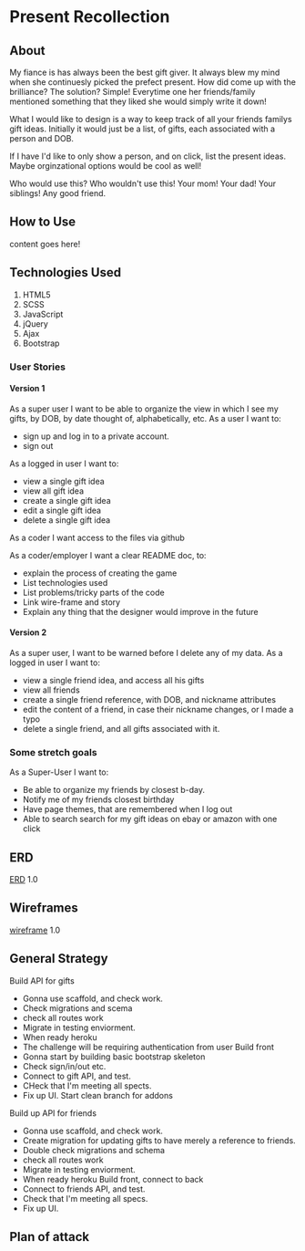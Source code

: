 # Present Recollection

## About

My fiance is has always been the best gift giver.  It always blew my mind when she continuesly picked the prefect present.
How did come up with the brilliance?
The solution? Simple!
Everytime one her friends/family mentioned something that they liked she would simply write it down!

What I would like to design is a way to keep track of all your friends familys gift ideas.
Initially it would just be a list, of gifts, each associated with a person and DOB.

If I have I'd like to only show a person, and on click, list the present ideas.
Maybe orginzational options would be cool as well!

Who would use this? Who wouldn't use this!
Your mom! Your dad! Your siblings!  Any good friend.

## How to Use

content goes here!

## Technologies Used

1.    HTML5
1.    SCSS
1.    JavaScript
1.    jQuery
1.    Ajax
1.    Bootstrap



### User Stories
#### Version 1
As a super user I want to be able to organize the view in which I see my gifts, by DOB, by date thought of, alphabetically, etc.
As a user I want to:
   - sign up and log in to a private account.
   - sign out

As a logged in user I want to:
   - view a single gift idea
   - view all gift idea
   - create a single gift idea
   - edit a single gift idea
   - delete a single gift idea

As a coder I want access to the files via github

As a coder/employer I want a clear README doc, to:

 - explain the process of creating the game
 - List technologies used
 - List problems/tricky parts of the code
 - Link wire-frame and story
 - Explain any thing that the designer would improve in the future

#### Version 2
As a super user, I want to be warned before I delete any of my data.
As a logged in user I want to:
   - view a single friend idea, and access all his gifts
   - view all friends
   - create a single friend reference, with DOB, and nickname attributes
   - edit the content of a friend, in case their nickname changes, or I made a typo
   - delete a single friend, and all gifts associated with it.

### Some stretch goals
 As a Super-User I want to:
   - Be able to organize my friends by closest b-day.
   - Notify me of my friends closest birthday
   - Have page themes, that are remembered when I log out
   - Able to search search for my gift ideas on ebay or amazon with one click

## ERD
[ERD](https://www.draw.io/?lightbox=1&highlight=0000ff&edit=_blank&layers=1&nav=1&title=Copy%20of%20PresentRecollection2.html#R7V3fd5s4Fv5r8tgcJCEBj026032YntOz3Z2deeohtuKwdUwWkybdv36FDdjoKjaxJUVImZeJZQr4%2ByTdn7r3glzfP3%2Bu8oe7L%2BWcLy9wNH%2B%2BIJ8uMEY0IeJ%2Fzciv7QhmiG5HFlUxb6%2FaDXwr%2FsfbwagdfSzmfD24sC7LZV08DAdn5WrFZ%2FVgLK%2Bq8ml42W25HD71IV9wMPBtli%2Fh6L%2BLeX23HU1ptBv%2FOy8Wd92TUdR%2Bc5PPfiyq8nHVPu8Ck9vNf9uv7%2FPuXu3167t8Xj7tDZG%2FXZDrqizr7V%2F3z9d82YDbwbb9d7%2B98G3%2F3hVf1WP%2BQUvUz3z5yLs33rxX%2FavDYvNreHN9dEGunu6Kmn97yGfNt0%2BCfjF2V98vxSck%2FoTPb1%2FpJ69q%2Frw31L7PZ17e87r6JS5pv8Wkfal28pAOq6cdE4i1Y3f7LHSDecv%2Bor%2F3DgHxRwuCGpBEAQhbiidc3ZbiJ%2B0jw%2F77WHZffFhv5vBHcQGOH553X4q%2FFs3%2F%2F7Xm1bq7lXiJ7d223wHIBVL1ENd1XZU%2F%2BHW5LCsxsipXvHlwsVxKQ%2FmyWKzEx5nAn4vxqwb3Qkzsj%2B0X98V83jxGSeSQah1cxiO4xAouiQYqM0Cl%2BMZfqKkENYNQxwqksQakEQJQ8%2Fu8WAaEdmYRbQzQfsjX66eyCmh6x4qdxBTgMXVPStIxUpKakpIxMyQmPxe3dXhichSZpsRknAIuV8Xsxyq%2F5x4jLismib3tpFuVe4DPyxufsU6GWKfMHtbQwFmILcZnsOlQTnbawhGwkQ6woZz0WeMGewi1t4ckUAcEQC%2BLDWpbdDs3BjoM7ZLf1oeAXQtMi9Xin6VA9NMHtBv5ffMPP5HdyD%2FaX0w22Nd5nd9s3qxBf5nf8OXXcl3URdncv9pee%2FVQFqt6Awu9uqCfNiNVfV2uxI%2FIiw1TPF%2FXT3xd6%2BEQOBsUHCqdDakGDkc4X945PEF7UnGoUoV1cKhShMdwKH7P1byo%2BKxFb10%2BNuOarQQSpRI0MYRGJQ0w04CNypfmDjYskqeNTWyg0v1QFff55gV%2F8F%2F%2BSk04JVMAe2ZKakKXYCCo0%2Bz4RmAK9RTaOwJFIV38hZvIIsmiezCFqmFocNt0DqZxcHAzPNxMYmQRbmhjzvPaY08Vw0OD3uZWksGdGwDNV%2FOPTcR9B%2BAe5vy5qP9s%2Fr6MItZ%2B%2FqvB5pKipPm8Em%2FUXPAhElegbqS9pIFlO%2FCVCzHNN3RscG3uI4%2B9iDWfD4L9EOk9JFVmQjdW8WVeFz%2F54OYqeNsnfG0Mob1NKovFb8ySKE1IkrI4YsNFFEWXKaLCmMnSiKYd6939hQ5czXh7yx2D4CmU4Ms0jhmLUBajRHK9xRG6pFmzYbZvMnxInVcLXoOHbKZJj9e4mXOqXYSGE2hjdG6tgA9Ely6EZOGMwIpSOdt1uMiyBC4gMT2%2FtR%2FbFTTcRFTrabiW9leSvIjEx%2F%2Fwuv7VJtnkj3UphoRFflcuylW%2B%2FL3c%2BAEOGlXbyTdUL7ZzZTh2dKWNXkKj8YR21NnzDNHEzEQTq8%2FaREPds05C5oj1%2FbC39TYZTzdi2u5txwoXkLhH87DrPl9L01qOu8SrA9JRZcRricMzmlAWMUJmOSW36QcUQdVbT1j0D16tGzZww%2BqUgqPDqUX0kI7oUHQyCjnvNlqVINdLegydCoAM29kBcTrU0FFM08soRqz7T4GYsWQBCJkiAqpnnfxWFUIfDS%2BB4BS%2BTeUTKOiGosjvgLfkWUaUoCNsGMsVg2RAGeV5RBywQak7bMAYoM8h8ziT96mMucMF9OQBJt7jsacIo%2FQk5UNDeFZB8ohczjcMSlIKFgg%2Bhp2pGKUCPOjVCSV%2BBnk5tnGZCqcpaIGBdt9DEP0RMyeFOnRK%2BR2joAmS2CDusMFGOMJs2%2BcoG7qtkBCax7Z5Y0feFJCZ8mMFegouej3b9qxzFpYJ0utLPRlHtVOLexU0QXw%2FSCfFSBCJMnfogMZCACft5AVCsEOMjIgrW3e2nyDMLTrbmakj7WGe1TuFbXvCPIHKrufeXZd3K8UpHZ9VKwr03MQd1er9tI0p0%2FUoyaYOUClIfnfhGxJyx0m25sJP3Hbh9%2BkoOwPTIRe%2B4wfWKAPWuUvgQVU6kPiHYlK7E%2F8I9zAdpa%2FeayzSAhPjfA9LYTn07ZI3K4W2ofd8ZLJ3EbtjkaTQIvGdD5rI68Mhaz2d%2FNmMl9f8%2FmmNl6%2Byf34DvksGV8XtJqv3u9euE%2BDGitxJjMugVX1bVrzByXf9Knk1LYk9WqAdHEDhtq7WaJ9qErkj0RWn0fyX6MxZPvq8iz0%2BZhXPaz7%2FnnscE4ER3NiZdCysOJf4%2BDAPkBPm0DrBYa4TuaYwgaWILJIAFd8QSJCrg8ZdYPxtSICqbhAkQInhjF2OI6jnBsGJVCgNCVzc4QRGQkKQ4mCzsljyVUECNDeCIAGkjLqTZoIjGPQIgROgStnsPgJIQNDuC4EEKDEydySGokdMw0hd%2BOytwnIejUt6laKPTACMgAgtc4gRdXFDvxmhqcPiHMF0qQAYkaO0TskRaHmEyEjiTHgQI%2FVxZ88ZSYFkd2jXgkaI%2F4yAqsRv6kjE0AQJkII3dY9gaHEA6N%2BqBm3MMmlDR8c2dGOVQiFw0DAAwB0u%2B3xiWecXgT2Y5NQfM3Ck0DOWRQPFiYrb15Z2bsoo7Zd2lgPvmF0KUNIsYwkjSVfNSn9tZwUB55ytMl2FFy417NBSO%2FUsy6Sq9IJTHfHRJBHVqQ4j9Vv73cNvCsABjtMoQIZE9YgauuMkTnTJtp0GOoHTtB6IXy1wDufLdlUIHBE4FHCLiQ6Bw5B0X5IcvK9JEUNGbJQHZ8iLVLtCYixXmFMv0Fc3hHjl5DBK4qkd4dBILl8TsBoHyx75xJpWQDR1NdAhurvizT1OsTs4xdDI1l1vn0yrwImZevtSey2mCO7aK7iP4xAjiaDFWdd8%2BE1cKzH0EIRAwdCKsZrjoGwtIiF9QuEr8OsVGL0MiFQUV9V7xVyhK0W%2BbOB1rYyTaayOlSLt9rao1vV35w8znYc5Azq%2FxR0FWlTLPDzIrW7iimwCxxuh6AU7tQk2NDadL4WnFe3%2BRMkRtPW0m4Mmq%2BPntfXObIsdh5EixxggHUiVM60qj4pEY2XNFDnK40jEx8MOGrCJsYwNbBhvrvKWIll4OhWdzsSdHMXdWAknRUbwBM6vn4c3dLvb28jRJCsA6cXbpv6NoJnpPd7SwZy%2BJoIVvNX57D6jLSU6dJWVrKANrcuJnJM9T4uTavT0HSWsYD7Zc7B6MbeZazvVfHOtO4vdWT7RfHKtmorVOa5IH9cd2cbTCnG8FNk%2Bi2PUBTI7jq1GtskIP471mJ60sydjfSJ6gnrGMjom3BnePJ%2FG4nqqVA2vAx7pMKss7cL2NmSGIinD84CHjHanjVtBe3JtE8%2FEWtpHOt%2B5Fazf27qYEQaK83nGAh6x8bYtZ6r7MjY2Ax7xlDura8YdbizGAh7xJDunn%2BlIeEuhOcHO6HrRtqoQQvtyEgXCz5Nx2fDAQmIz54hCe8f7%2FUQ622kX78nWzD1zjg8xT4nFPZxCZTyIkIeMObWJ%2BUQLg2ndWewiPtHCX3oRt1kQXdG6GiBt2xseS8pElow0mPV4wxX9o9%2BPuBhm05gvXNGA2m%2F3LGjVE3XqsZXtBKopPvtnaSSDbTPR6%2BSWzO8O2oM7lJJFYx5a872hz5viDIBj00U76ebP5wFP2XHgjfloFd2dffep0K518ttITug2nEYHTs3aCrZo%2FHROs0m22Dxzro%2FA3VhTTUVP7BAciHCyJxY3mBSatSF4EGl3%2FKQDHdlU0RXdxv13aNH0TSGHJmgIkIOtxSbkIwxR207E%2Fhx%2B73aCe61BJ2KqsureU2oN82nMjZgq%2Bl%2F4nFLbt5fY2UIWT76k0Pj022kL4WY2zSBoevpsc2K5k2HUlfawAXYGbU4A9bvT9vXyAEXRSAGvw2mbQQt2HIt2nLY4AeCMrTSuw2mbQVMzEKetAni4txhz2mbhVbYAnQWtSs5MbWuGBLdNvTCDdqb%2FqbUYy3EgDAWdOcjDy9XHIBxsFXCojIfgG8dyBa4otbeP9%2BV5AvONA9D7gpJWQFccU%2FbeUYuzN4UcKuYBQh6l9ux9rCiIC6B2otHVmUU95dwJVcUDYxiP6NxyuJHVc1H%2FebFtW8Xaz23fRNQ0xOMntlZs7qPufiX1PxqFtZ2WSIQS8RuzJEoTkqRMCuVFJLpMEaWEZGlEU9ldMLqrYoYOdVWMCLqk2ab5w%2FZNhk%2FR1y0Jn1XV93i70vPyErtM9EOKqKmuifjkUrkj20tqhobYhEbl%2FdNbJyqeVoDPTJ0oKfU0QwqZYqpOFFaU5dVNMn0nWZAseZRU7QrMsUxgnN53%2F4bcL5xYTBVRNyPcLoI7vJv%2F25FZOedj1hlhqnX25Y%2BvFxsjs19j2%2FsNnyGG9x%2FsJOnSwmOaVp5UA0Sxu%2FZBtv15EGuZByqV3eQ8wO%2FzYOQ8oIr9wOBEGKGAj2gx66491Sc%2FdvCi7JLEcdrU3GE46vqkv9aCSlJw2%2BGNTjaSxMeqbFbQ7nIxGe%2B%2BiEXTXPF%2F) 1.0

##    Wireframes
[wireframe](https://projects.invisionapp.com/freehand/document/Jn0SGLpJr) 1.0

## General Strategy
Build API for gifts
 - Gonna use scaffold, and check work.
 - Check migrations and scema
 - check all routes work
 - Migrate in testing enviorment.
 - When ready heroku
 - The challenge will be requiring authentication from user
Build front
 - Gonna start by building basic bootstrap skeleton
 - Check sign/in/out etc.
 - Connect to gift API, and test.
 - CHeck that I'm meeting all spects.
 - Fix up UI.
Start clean branch for addons

Build up API for friends
- Gonna use scaffold, and check work.
- Create migration for updating gifts to have merely a reference to friends.
- Double check migrations and schema
- check all routes work
- Migrate in testing enviorment.
- When ready heroku
Build front, connect to back
 -  Connect to friends API, and test.
 - Check that I'm meeting all specs.
 - Fix up UI.

##    Plan of attack


<!--
How to sort by DOB -- come back to this when with crud
https://gist.github.com/onpubcom/1772996 site-->

<!-- thank kostant -->
<!-- thanks kate -->
<!-- thank shaun -->
<!-- who else -->
